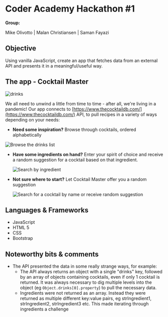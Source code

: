 # Coder Academy Hackathon #1

**Group:** 

Mike Olivotto | Malan Christiansen | Saman Fayazi

## Objective

Using vanilla JavaScript, create an app that fetches data from an external API and presents it in a meaningful/useful way.

## The app - Cocktail Master



![drinks](https://media.giphy.com/media/RM04MycST0HzoWfzfX/giphy.gif?cid=ecf05e47nui9laj8gptbs5jemuzhfx7vfmagnp3w0yosewwh&rid=giphy.gif&ct=g)



We all need to unwind a little from time to time - after all, we're living in a pandemic! Our app connects to [https://www.thecocktaildb.com/](https://www.thecocktaildb.com/) API, to pull recipes in a variety of ways depending on your needs:

- **Need some inspiration?** Browse through cocktails, ordered alphabetically

![Browse the drinks list](screengrabs/cm-index.gif)



- **Have some ingredients on hand?** Enter your spirit of choice and receive a random suggestion for a cocktail based on that ingredient.

  ![Search by ingredient](screengrabs/cm-recommend.gif)

  

- **Not sure where to start?** Let Cocktail Master offer you a random suggestion

  ![Search for a cocktail by name or receive random suggestion](screengrabs/cm-search-random.gif)

  

## Languages & Frameworks

- JavaScript
- HTML 5
- CSS
- Bootstrap



## Noteworthy bits & comments

- The API presented the data in some really strange ways, for example:
  - The API always returns an object with a single "drinks" key, followed by an array of objects containing cocktails, even if only 1 cocktail is returned. It was always necessary to dig multiple levels into the object (eg `Object.drinks[0].property`) to pull the necessary data.
  - Ingredients were not returned as an array. Instead they were returned as multiple different key:value pairs, eg strIngredient1, strIngredient2, strIngredient3 etc. This made iterating through ingredients a challenge
